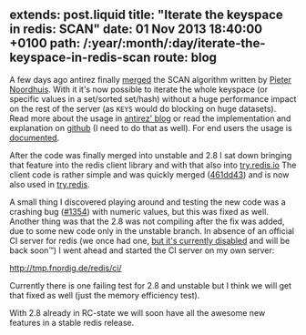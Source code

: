 extends: post.liquid
title: "Iterate the keyspace in redis: SCAN"
date: 01 Nov 2013 18:40:00 +0100
path: /:year/:month/:day/iterate-the-keyspace-in-redis-scan
route: blog
---

A few days ago antirez finally [merged][pr] the SCAN algorithm written by
[Pieter Noordhuis](https://twitter.com/pnoordhuis). With it it's now possible
to iterate the whole keyspace (or specific values in a set/sorted set/hash)
without a huge performance impact on the rest of the server (as `KEYS` would do
blocking on huge datasets).
Read more about the usage in [antirez' blog][antirez-63] or read the implementation
and explanation on [github][implementation] (I need to do that as well).
For end users the usage is [documented][scan-docu].

After the code was finally merged into unstable and 2.8 I sat down bringing
that feature into the redis client library and with that also into
[try.redis.io][tryredis]
The client code is rather simple and was quickly merged ([461dd43][scan-in-rb])
and is now also used in [try.redis][tryredis-scan].

A small thing I discovered playing around and testing the new code was a
crashing bug ([#1354][redis-crash]) with numeric values, but this was fixed as
well. Another thing was that the 2.8 was not compiling after the fix was added,
due to some new code only in the unstable branch. In absence of an official CI
server for redis (we once had one, [but it's currently disabled][twitter-disabled]
and will be back soon™) I went ahead and started the CI server on my own server:

<http://tmp.fnordig.de/redis/ci/>

Currently there is one failing test for 2.8 and unstable but I think we will get that fixed as well
(just the memory efficiency test).

With 2.8 already in RC-state we will soon have all the awesome new features in a stable redis release.

[pr]: https://github.com/antirez/redis/pull/579
[implementation]: https://github.com/antirez/redis/blob/dfeaa84d462a93070ee63ec87278a30d3105fa8d/src/dict.c#L663-L819
[antirez-63]: http://antirez.com/news/63
[scan-docu]: http://redis.io/commands/scan
[scan-in-rb]: https://github.com/redis/redis-rb/commit/461dd435a7aa3f3b0077f481c5d4219913d6705c
[redis-crash]: https://github.com/antirez/redis/issues/1354
[tryredis-scan]: https://github.com/badboy/try.redis/commit/1601dd931607d2872b6387209290b43dc00ad7da
[tryredis]: http://try.redis.io
[twitter-disabled]: https://twitter.com/antirez/status/395964119859613697
